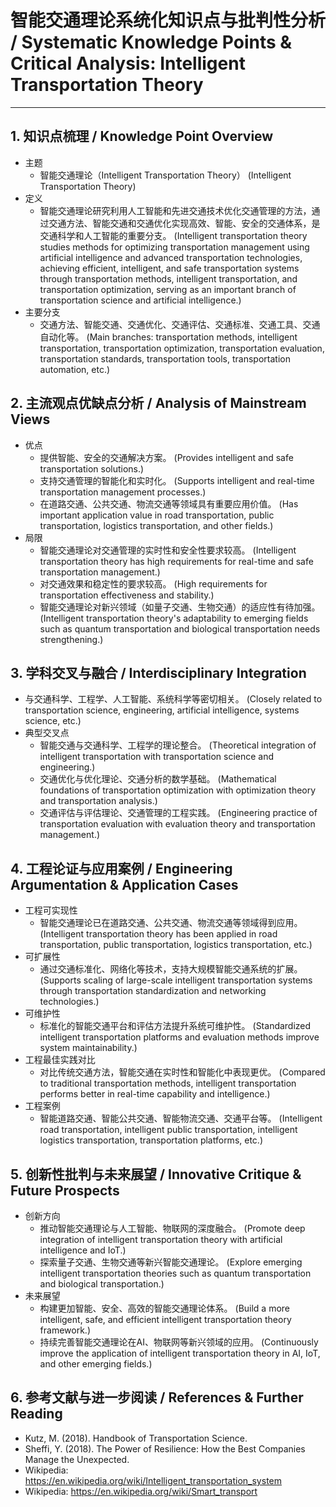 # 智能交通理论系统化知识点与批判性分析 / Systematic Knowledge Points & Critical Analysis: Intelligent Transportation Theory

---

## 1. 知识点梳理 / Knowledge Point Overview

- 主题
  - 智能交通理论（Intelligent Transportation Theory）
      (Intelligent Transportation Theory)
- 定义
  - 智能交通理论研究利用人工智能和先进交通技术优化交通管理的方法，通过交通方法、智能交通和交通优化实现高效、智能、安全的交通体系，是交通科学和人工智能的重要分支。
      (Intelligent transportation theory studies methods for optimizing transportation management using artificial intelligence and advanced transportation technologies, achieving efficient, intelligent, and safe transportation systems through transportation methods, intelligent transportation, and transportation optimization, serving as an important branch of transportation science and artificial intelligence.)
- 主要分支
  - 交通方法、智能交通、交通优化、交通评估、交通标准、交通工具、交通自动化等。
      (Main branches: transportation methods, intelligent transportation, transportation optimization, transportation evaluation, transportation standards, transportation tools, transportation automation, etc.)

## 2. 主流观点优缺点分析 / Analysis of Mainstream Views

- 优点
  - 提供智能、安全的交通解决方案。
      (Provides intelligent and safe transportation solutions.)
  - 支持交通管理的智能化和实时化。
      (Supports intelligent and real-time transportation management processes.)
  - 在道路交通、公共交通、物流交通等领域具有重要应用价值。
      (Has important application value in road transportation, public transportation, logistics transportation, and other fields.)
- 局限
  - 智能交通理论对交通管理的实时性和安全性要求较高。
      (Intelligent transportation theory has high requirements for real-time and safe transportation management.)
  - 对交通效果和稳定性的要求较高。
      (High requirements for transportation effectiveness and stability.)
  - 智能交通理论对新兴领域（如量子交通、生物交通）的适应性有待加强。
      (Intelligent transportation theory's adaptability to emerging fields such as quantum transportation and biological transportation needs strengthening.)

## 3. 学科交叉与融合 / Interdisciplinary Integration

- 与交通科学、工程学、人工智能、系统科学等密切相关。
  (Closely related to transportation science, engineering, artificial intelligence, systems science, etc.)
- 典型交叉点
  - 智能交通与交通科学、工程学的理论整合。
      (Theoretical integration of intelligent transportation with transportation science and engineering.)
  - 交通优化与优化理论、交通分析的数学基础。
      (Mathematical foundations of transportation optimization with optimization theory and transportation analysis.)
  - 交通评估与评估理论、交通管理的工程实践。
      (Engineering practice of transportation evaluation with evaluation theory and transportation management.)

## 4. 工程论证与应用案例 / Engineering Argumentation & Application Cases

- 工程可实现性
  - 智能交通理论已在道路交通、公共交通、物流交通等领域得到应用。
      (Intelligent transportation theory has been applied in road transportation, public transportation, logistics transportation, etc.)
- 可扩展性
  - 通过交通标准化、网络化等技术，支持大规模智能交通系统的扩展。
      (Supports scaling of large-scale intelligent transportation systems through transportation standardization and networking technologies.)
- 可维护性
  - 标准化的智能交通平台和评估方法提升系统可维护性。
      (Standardized intelligent transportation platforms and evaluation methods improve system maintainability.)
- 工程最佳实践对比
  - 对比传统交通方法，智能交通在实时性和智能化中表现更优。
      (Compared to traditional transportation methods, intelligent transportation performs better in real-time capability and intelligence.)
- 工程案例
  - 智能道路交通、智能公共交通、智能物流交通、交通平台等。
      (Intelligent road transportation, intelligent public transportation, intelligent logistics transportation, transportation platforms, etc.)

## 5. 创新性批判与未来展望 / Innovative Critique & Future Prospects

- 创新方向
  - 推动智能交通理论与人工智能、物联网的深度融合。
      (Promote deep integration of intelligent transportation theory with artificial intelligence and IoT.)
  - 探索量子交通、生物交通等新兴智能交通理论。
      (Explore emerging intelligent transportation theories such as quantum transportation and biological transportation.)
- 未来展望
  - 构建更加智能、安全、高效的智能交通理论体系。
      (Build a more intelligent, safe, and efficient intelligent transportation theory framework.)
  - 持续完善智能交通理论在AI、物联网等新兴领域的应用。
      (Continuously improve the application of intelligent transportation theory in AI, IoT, and other emerging fields.)

## 6. 参考文献与进一步阅读 / References & Further Reading

- Kutz, M. (2018). Handbook of Transportation Science.
- Sheffi, Y. (2018). The Power of Resilience: How the Best Companies Manage the Unexpected.
- Wikipedia: <https://en.wikipedia.org/wiki/Intelligent_transportation_system>
- Wikipedia: <https://en.wikipedia.org/wiki/Smart_transport>
